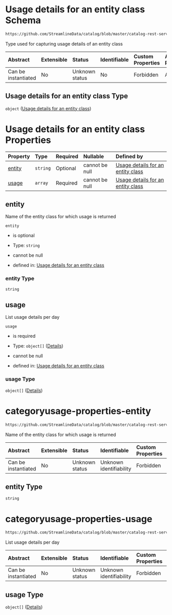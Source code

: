 # Usage details for an entity class Schema

```txt
https://github.com/StreamlineData/catalog/blob/master/catalog-rest-service/src/main/resources/json/schema/type/categoryUsage.json
```

Type used for capturing usage details of an entity class

| Abstract            | Extensible | Status         | Identifiable | Custom Properties | Additional Properties | Access Restrictions | Defined In                                                                     |
| :------------------ | :--------- | :------------- | :----------- | :---------------- | :-------------------- | :------------------ | :----------------------------------------------------------------------------- |
| Can be instantiated | No         | Unknown status | No           | Forbidden         | Allowed               | none                | [categoryUsage.json](../https://github.com/StreamlineData/catalog/blob/master/catalog-rest-service/src/main/resources/json/schema/type/categoryUsage.json "open original schema") |

## Usage details for an entity class Type

`object` ([Usage details for an entity class](categoryusage.md))

# Usage details for an entity class Properties

| Property          | Type     | Required | Nullable       | Defined by                                                                                                                                                                                                                     |
| :---------------- | :------- | :------- | :------------- | :----------------------------------------------------------------------------------------------------------------------------------------------------------------------------------------------------------------------------- |
| [entity](#entity) | `string` | Optional | cannot be null | [Usage details for an entity class](#categoryusage-properties-entity "https://github.com/StreamlineData/catalog/blob/master/catalog-rest-service/src/main/resources/json/schema/type/categoryUsage.json#/properties/entity") |
| [usage](#usage)   | `array`  | Required | cannot be null | [Usage details for an entity class](#categoryusage-properties-usage "https://github.com/StreamlineData/catalog/blob/master/catalog-rest-service/src/main/resources/json/schema/type/categoryUsage.json#/properties/usage")   |

## entity

Name of the entity class for which usage is returned

`entity`

*   is optional

*   Type: `string`

*   cannot be null

*   defined in: [Usage details for an entity class](#categoryusage-properties-entity "https://github.com/StreamlineData/catalog/blob/master/catalog-rest-service/src/main/resources/json/schema/type/categoryUsage.json#/properties/entity")

### entity Type

`string`

## usage

List usage details per day

`usage`

*   is required

*   Type: `object[]` ([Details](common-definitions-usagedetails.md))

*   cannot be null

*   defined in: [Usage details for an entity class](#categoryusage-properties-usage "https://github.com/StreamlineData/catalog/blob/master/catalog-rest-service/src/main/resources/json/schema/type/categoryUsage.json#/properties/usage")

### usage Type

`object[]` ([Details](common-definitions-usagedetails.md))
# categoryusage-properties-entity

```txt
https://github.com/StreamlineData/catalog/blob/master/catalog-rest-service/src/main/resources/json/schema/type/categoryUsage.json#/properties/entity
```

Name of the entity class for which usage is returned

| Abstract            | Extensible | Status         | Identifiable            | Custom Properties | Additional Properties | Access Restrictions | Defined In                                                                      |
| :------------------ | :--------- | :------------- | :---------------------- | :---------------- | :-------------------- | :------------------ | :------------------------------------------------------------------------------ |
| Can be instantiated | No         | Unknown status | Unknown identifiability | Forbidden         | Allowed               | none                | [categoryUsage.json*](../https://github.com/StreamlineData/catalog/blob/master/catalog-rest-service/src/main/resources/json/schema/type/categoryUsage.json "open original schema") |

## entity Type

`string`
# categoryusage-properties-usage

```txt
https://github.com/StreamlineData/catalog/blob/master/catalog-rest-service/src/main/resources/json/schema/type/categoryUsage.json#/properties/usage
```

List usage details per day

| Abstract            | Extensible | Status         | Identifiable            | Custom Properties | Additional Properties | Access Restrictions | Defined In                                                                      |
| :------------------ | :--------- | :------------- | :---------------------- | :---------------- | :-------------------- | :------------------ | :------------------------------------------------------------------------------ |
| Can be instantiated | No         | Unknown status | Unknown identifiability | Forbidden         | Allowed               | none                | [categoryUsage.json*](../https://github.com/StreamlineData/catalog/blob/master/catalog-rest-service/src/main/resources/json/schema/type/categoryUsage.json "open original schema") |

## usage Type

`object[]` ([Details](common-definitions-usagedetails.md))
